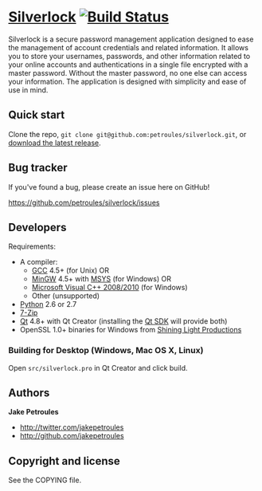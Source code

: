 [Silverlock](http://www.petroules.com/products/silverlock) [![Build Status](https://secure.travis-ci.org/petroules/silverlock.png)](http://travis-ci.org/petroules/silverlock)
============

Silverlock is a secure password management application designed to ease the management of account credentials and related information. It allows you to store your usernames, passwords, and other information related to your online accounts and authentications in a single file encrypted with a master password. Without the master password, no one else can access your information. The application is designed with simplicity and ease of use in mind.

Quick start
-----------

Clone the repo, `git clone git@github.com:petroules/silverlock.git`, or [download the latest release](http://www.petroules.com/products/silverlock).

Bug tracker
-----------

If you've found a bug, please create an issue here on GitHub!

https://github.com/petroules/silverlock/issues

Developers
----------

Requirements:

* A compiler:
   * [GCC](http://gcc.gnu.org) 4.5+ (for Unix) OR
	* [MinGW](http://www.mingw.org) 4.5+ with [MSYS](http://www.mingw.org/wiki/MSYS) (for Windows) OR
	* [Microsoft Visual C++ 2008/2010](http://www.microsoft.com/visualstudio) (for Windows)
	* Other (unsupported)
* [Python](http://python.org) 2.6 or 2.7
* [7-Zip](http://www.7-zip.org)
* [Qt](http://qt-project.org/) 4.8+ with Qt Creator (installing the [Qt SDK](https://qt.nokia.com/products/qt-sdk) will provide both)
* OpenSSL 1.0+ binaries for Windows from [Shining Light Productions](http://www.slproweb.com/products/Win32OpenSSL.html)

### Building for Desktop (Windows, Mac OS X, Linux)

Open `src/silverlock.pro` in Qt Creator and click build.

Authors
-------

**Jake Petroules**

+ http://twitter.com/jakepetroules
+ http://github.com/jakepetroules

Copyright and license
---------------------

See the COPYING file.

